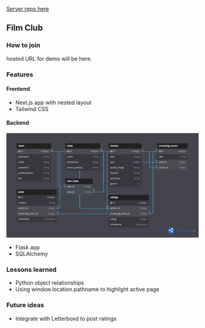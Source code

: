 [Server repo here](https://github.com/eburdekin/film-club-server)

## Film Club

### How to join

hosted URL for demo will be here.

### Features

#### Frontend

- Next.js app with nested layout
- Tailwind CSS

#### Backend

![dbdiagram](/public/dbdiagram.png)

- Flask app
- SQLAlchemy

### Lessons learned

- Python object relationships
- Using window.location.pathname to highlight active page

### Future ideas

- Integrate with Letterboxd to post ratings
